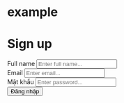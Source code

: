 # example
<!doctype html>
<html lang="en">
    <head>
        <title>Login</title>
        <meta charset="utf-8">
    </head>
    <body>
        <form method="POST" class="form-login">
            <h1 class="form__title">Sign up</h1>
            <div class="form-group">
                <label for="fullName">Full name</label>
                <input type="text" id="fullName" rules='required' name="fullName" class="form-control" placeholder="Enter full name...">
                <span class="form-message"></span>
            </div>
            <div class="form-group">
                <label for="email">Email</label>
                <input type="text" id="email" rules='email' name="email" class="form-control" placeholder="Enter email...">
                <span class="form-message"></span>
            </div>
            <div class="form-group">
                <label for="password">Mật khẩu</label>
                <input type="text" id="password" rules='required|min:4|max:20' name="password" class="form-control" placeholder="Enter password...">
                <span class="form-message"></span>
            </div>
            <button type="submit" class="btn btn-block btn-primary mb-2">Đăng nhập</button>
        </form>
        <script src="../shared/validator.js" type="text/javascript"></script>
        <script>
            validator('.form-login',{
                formGroup: '.form-group',
                formMessage: '.form-message',
                onSubmit: function(){
                    console.log("submit");
                }
            });
        </script>
    </body>
</html>
